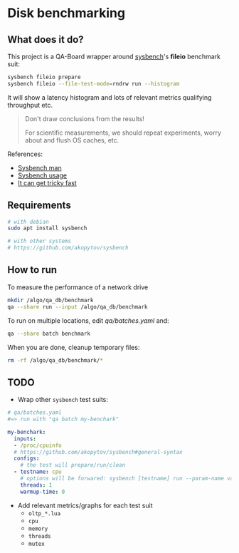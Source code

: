 # Disk benchmarking

## What does it do?
This project is a QA-Board wrapper around [sysbench](https://github.com/akopytov/sysbench)'s **fileio** benchmark suit:

```bash
sysbench fileio prepare
sysbench fileio --file-test-mode=rndrw run --histogram
```

It will show a latency histogram and lots of relevant metrics qualifying throughput etc.

> Don't draw conclusions from the results!
>
> For scientific measurements, we should repeat experiments, worry about and flush OS caches, etc.

References:
- [Sysbench man](https://manpages.debian.org/testing/sysbench/sysbench.1.en.html)
- [Sysbench usage](https://wiki.gentoo.org/wiki/Sysbench)
- [It can get tricky fast](https://www.alibabacloud.com/blog/testing-io-performance-with-sysbench_594709)

## Requirements
```bash
# with debian
sudo apt install sysbench

# with other systems
# https://github.com/akopytov/sysbench
```

## How to run
To measure the performance of a network drive
```bash
mkdir /algo/qa_db/benchmark
qa --share run --input /algo/qa_db/benchmark
```

To run on multiple locations, edit *qa/batches.yaml* and:

```bash
qa --share batch benchmark
```

When you are done, cleanup temporary files:

```bash
rm -rf /algo/qa_db/benchmark/*
```

## TODO
- Wrap other `sysbench` test suits:

```yaml
# qa/batches.yaml
#=> run with "qa batch my-benchark"

my-benchark:
  inputs:
  - /proc/cpuinfo
  # https://github.com/akopytov/sysbench#general-syntax
  configs:
    # the test will prepare/run/clean
  - testname: cpu
    # options will be forwared: sysbench [testname] run --param-name value
    threads: 1
    warmup-time: 0
```

- Add relevant metrics/graphs for each test suit
  * `oltp_*.lua`
  * `cpu`
  * `memory`
  * `threads`
  * `mutex`
